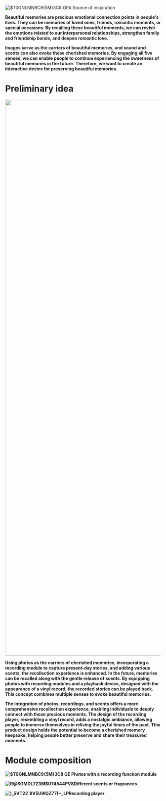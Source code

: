![$T0GN`LMNBC9{5M}`3C8 GE](https://github.com/NexMaker-Fab/2023zjude-YSD/assets/146055418/3837c429-f373-43c1-9d38-1ae62b893905)# Source of  inspiration

**Beautiful memories are precious emotional connection points in people's lives. They can be memories of loved ones, friends, romantic moments, or special occasions. By recalling these beautiful moments, we can revisit the emotions related to our interpersonal relationships, strengthen family and friendship bonds, and deepen romantic love.**

**Images serve as the carriers of beautiful memories, and sound and scents can also evoke these cherished memories. By engaging all five senses, we can enable people to continue experiencing the sweetness of beautiful memories in the future.**
**Therefore, we want to create an interactive device for preserving beautiful memories.**

# Preliminary idea

<div align= 'center'>
  <img src="https://cdn.jsdelivr.net/gh/erkoww/YSD_img/img/%E5%B1%8F%E5%B9%95%E6%88%AA%E5%9B%BE%202023-10-18%20141005.png?raw=true" width = "1800"/>
</div>

**Using photos as the carriers of cherished memories, incorporating a recording module to capture present-day stories, and adding various scents, the recollection experience is enhanced. In the future, memories can be recalled along with the gentle release of scents. By equipping photos with recording modules and a playback device, designed with the appearance of a vinyl record, the recorded stories can be played back. This concept combines multiple senses to evoke beautiful memories.**

**The integration of photos, recordings, and scents offers a more comprehensive recollection experience, enabling individuals to deeply connect with those precious moments. The design of the recording player, resembling a vinyl record, adds a nostalgic ambiance, allowing people to immerse themselves in reliving the joyful times of the past. This product design holds the potential to become a cherished memory keepsake, helping people better preserve and share their treasured moments.**

# Module composition
**![$T0GN`LMNBC9{5M}`3C8 GE](https://github.com/NexMaker-Fab/2023zjude-YSD/assets/146055418/befc8a0b-e996-42c6-b806-b4eb97924fb0) Photos with a recording function module**

**![R@SGMDL7Z3M$U7454`4PV`8](https://github.com/NexMaker-Fab/2023zjude-YSD/assets/146055418/077bf755-1c1f-4bb8-8596-7c330a859a52)Different scents or fragrances**

**![)_5VT22`8V5U9IQZ77(~_LP](https://github.com/NexMaker-Fab/2023zjude-YSD/assets/146055418/fb822622-7608-47fa-94e9-4b20d23d8780)Recording player**

